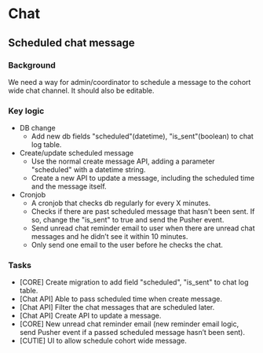 # Chat

## Scheduled chat message

### Background

We need a way for admin/coordinator to schedule a message to the cohort wide chat channel. It should also be editable.

### Key logic

* DB change
  * Add new db fields "scheduled"(datetime), "is_sent"(boolean) to chat log table.
* Create/update scheduled message
  * Use the normal create message API, adding a parameter "scheduled" with a datetime string.
  * Create a new API to update a message, including the scheduled time and the message itself.
* Cronjob
  * A cronjob that checks db regularly for every X minutes.
  * Checks if there are past scheduled message that hasn't been sent. If so, change the "is_sent" to true and send the Pusher event.
  * Send unread chat reminder email to user when there are unread chat messages and he didn’t see it within 10 minutes.
  * Only send one email to the user before he checks the chat.

### Tasks

* [CORE] Create migration to add field "scheduled", "is_sent" to chat log table.
* [Chat API] Able to pass scheduled time when create message.
* [Chat API] Filter the chat messages that are scheduled later.
* [Chat API] Create API to update a message.
* [CORE] New unread chat reminder email (new reminder email logic, send Pusher event if a passed scheduled message hasn’t been sent).
* [CUTIE] UI to allow schedule cohort wide message.

